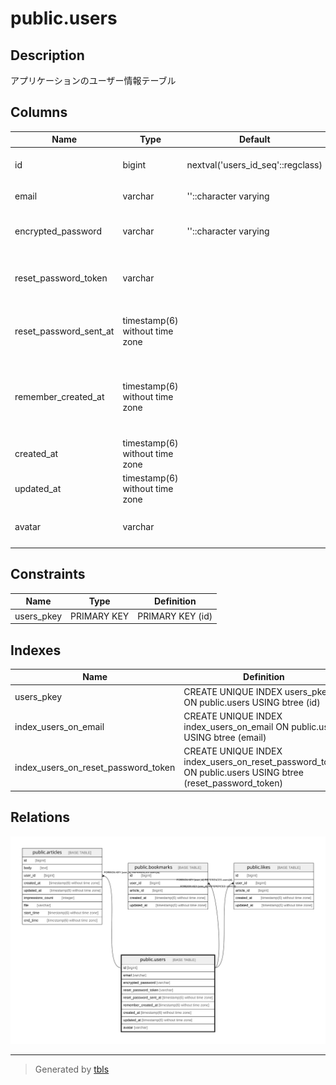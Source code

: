 # public.users

## Description

アプリケーションのユーザー情報テーブル

## Columns

| Name | Type | Default | Nullable | Children | Parents | Comment |
| ---- | ---- | ------- | -------- | -------- | ------- | ------- |
| id | bigint | nextval('users_id_seq'::regclass) | false | [public.articles](public.articles.md) [public.bookmarks](public.bookmarks.md) [public.likes](public.likes.md) |  |  |
| email | varchar | ''::character varying | false |  |  | メールアドレス |
| encrypted_password | varchar | ''::character varying | false |  |  | 暗号化されたパスワード |
| reset_password_token | varchar |  | true |  |  | パスワードリセットトークン |
| reset_password_sent_at | timestamp(6) without time zone |  | true |  |  | パスワードリセットの送信日時 |
| remember_created_at | timestamp(6) without time zone |  | true |  |  | ログイン情報を記憶するためのタイムスタンプ |
| created_at | timestamp(6) without time zone |  | false |  |  | 作成日時 |
| updated_at | timestamp(6) without time zone |  | false |  |  | 更新日時 |
| avatar | varchar |  | true |  |  | アバター画像へのパス |

## Constraints

| Name | Type | Definition |
| ---- | ---- | ---------- |
| users_pkey | PRIMARY KEY | PRIMARY KEY (id) |

## Indexes

| Name | Definition |
| ---- | ---------- |
| users_pkey | CREATE UNIQUE INDEX users_pkey ON public.users USING btree (id) |
| index_users_on_email | CREATE UNIQUE INDEX index_users_on_email ON public.users USING btree (email) |
| index_users_on_reset_password_token | CREATE UNIQUE INDEX index_users_on_reset_password_token ON public.users USING btree (reset_password_token) |

## Relations

![er](public.users.svg)

---

> Generated by [tbls](https://github.com/k1LoW/tbls)
